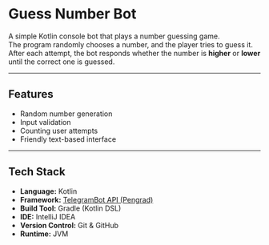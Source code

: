 # Guess Number Bot

A simple Kotlin console bot that plays a number guessing game.  
The program randomly chooses a number, and the player tries to guess it.  
After each attempt, the bot responds whether the number is **higher** or **lower** until the correct one is guessed.

---

## Features
- Random number generation
- Input validation
- Counting user attempts
- Friendly text-based interface

---

## Tech Stack
- **Language:** Kotlin  
- **Framework:** [TelegramBot API (Pengrad)](https://github.com/pengrad/java-telegram-bot-api)  
- **Build Tool:** Gradle (Kotlin DSL)  
- **IDE:** IntelliJ IDEA  
- **Version Control:** Git & GitHub  
- **Runtime:** JVM

